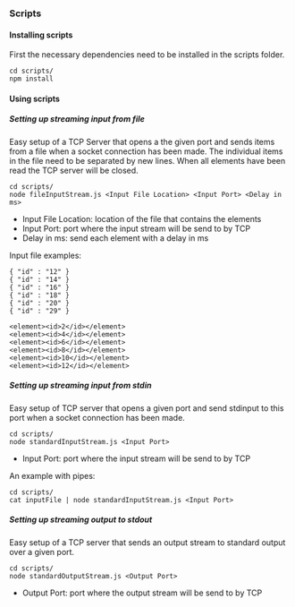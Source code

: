 ### Scripts 

#### Installing scripts

First the necessary dependencies need to be installed in the scripts folder.

```
cd scripts/
npm install
```
#### Using scripts

##### Setting up streaming input from file

Easy setup of a TCP Server that opens a the given port and sends items from a file when a socket connection has been made. The individual items in the file need to be separated by new lines. When all elements have been read the TCP server will be closed.
```
cd scripts/
node fileInputStream.js <Input File Location> <Input Port> <Delay in ms>
```

- Input File Location: location of the file that contains the elements
- Input Port: port where the input stream will be send to by TCP
- Delay in ms: send each element with a delay in ms

Input file examples:

```
{ "id" : "12" }
{ "id" : "14" }
{ "id" : "16" }
{ "id" : "18" }
{ "id" : "20" }
{ "id" : "29" }
```

```
<element><id>2</id></element>
<element><id>4</id></element>
<element><id>6</id></element>
<element><id>8</id></element>
<element><id>10</id></element>
<element><id>12</id></element>
```

##### Setting up streaming input from stdin

Easy setup of TCP server that opens a given port and send stdinput to this port when a socket connection has been made.
```
cd scripts/
node standardInputStream.js <Input Port>
```
- Input Port: port where the input stream will be send to by TCP

An example with pipes:
```
cd scripts/
cat inputFile | node standardInputStream.js <Input Port>
```
##### Setting up streaming output to stdout

Easy setup of a TCP server that sends an output stream to standard output over a given port.

```
cd scripts/
node standardOutputStream.js <Output Port>
```
- Output Port: port where the output stream will be send to by TCP
